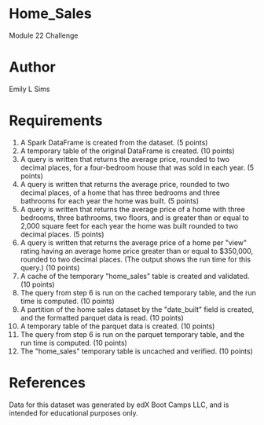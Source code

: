 # Home_Sales
Module 22 Challenge 

# Author
Emily L Sims

# Requirements
1. A Spark DataFrame is created from the dataset. (5 points)
2. A temporary table of the original DataFrame is created. (10 points)
3. A query is written that returns the average price, rounded to two decimal places, for a four-bedroom house that was sold in each year. (5 points)
4. A query is written that returns the average price, rounded to two decimal places, of a home that has three bedrooms and three bathrooms for each year the home was built. (5 points)
5. A query is written that returns the average price of a home with three bedrooms, three bathrooms, two floors, and is greater than or equal to 2,000 square feet for each year the home was built rounded to two decimal places. (5 points)
6. A query is written that returns the average price of a home per "view" rating having an average home price greater than or equal to $350,000, rounded to two decimal places. (The output shows the run time for this query.) (10 points)
7. A cache of the temporary "home_sales" table is created and validated. (10 points)
8. The query from step 6 is run on the cached temporary table, and the run time is computed. (10 points)
9. A partition of the home sales dataset by the "date_built" field is created, and the formatted parquet data is read. (10 points)
10. A temporary table of the parquet data is created. (10 points)
11. The query from step 6 is run on the parquet temporary table, and the run time is computed. (10 points)
12. The "home_sales" temporary table is uncached and verified. (10 points)

# References
Data for this dataset was generated by edX Boot Camps LLC, and is intended for educational purposes only.
